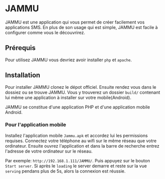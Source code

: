 # JAMMU #

JAMMU est une application qui vous permet de créer facilement vos applications SMS. En plus de son usage qui est simple, JAMMU est facile à configurer comme vous le découvrirez.

## Prérequis ##

Pour utilisez JAMMU vous devriez avoir installer ```php``` et ```apache```.

## Installation ##

Pour installer JAMMU clonez le dépot officiel.
Ensuite rendez vous dans le dossiez ou se trouve JAMMU. Vous y trouverez un dossier `build/` contenant lui même une application à installer sur votre mobile(Android).

JAMMU se constitue d'une application PHP et d'une application mobile Android.

### Pour l'application mobile ###

Installez l'application mobile `Jammu.apk` et accordez lui les permissions requises.
Connectez votre téléphone au wifi sur le même réseau que votre ordinateur.
Ensuite ouvrez l'application et dans la barre de recherche entrez l'adresse de votre ordinateur sur le réseau.

Par exemple: `http://192.168.1.111/JAMMU/`. Puis appuyez sur le bouton `Start server`.
Si après le `loading` le server demarre et reste sur la vue `serving` pendans plus de 5s, alors la connexion est réussie.
